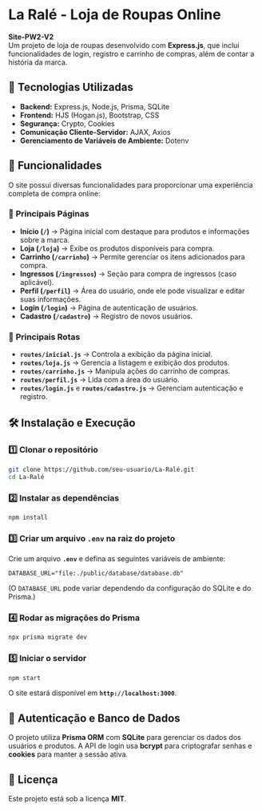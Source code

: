 # La Ralé - Loja de Roupas Online  

**Site-PW2-V2**  
Um projeto de loja de roupas desenvolvido com **Express.js**, que inclui funcionalidades de login, registro e carrinho de compras, além de contar a história da marca.  

## 🚀 Tecnologias Utilizadas  

- **Backend:** Express.js, Node.js, Prisma, SQLite  
- **Frontend:** HJS (Hogan.js), Bootstrap, CSS  
- **Segurança:** Crypto, Cookies  
- **Comunicação Cliente-Servidor:** AJAX, Axios  
- **Gerenciamento de Variáveis de Ambiente:** Dotenv  

## 📌 Funcionalidades  

O site possui diversas funcionalidades para proporcionar uma experiência completa de compra online:  

### 🔹 **Principais Páginas**  
- **Início (`/`)** → Página inicial com destaque para produtos e informações sobre a marca.  
- **Loja (`/loja`)** → Exibe os produtos disponíveis para compra.  
- **Carrinho (`/carrinho`)** → Permite gerenciar os itens adicionados para compra.  
- **Ingressos (`/ingressos`)** → Seção para compra de ingressos (caso aplicável).  
- **Perfil (`/perfil`)** → Área do usuário, onde ele pode visualizar e editar suas informações.  
- **Login (`/login`)** → Página de autenticação de usuários.  
- **Cadastro (`/cadastro`)** → Registro de novos usuários.  

### 🔹 **Principais Rotas**  
- **`routes/inicial.js`** → Controla a exibição da página inicial.  
- **`routes/loja.js`** → Gerencia a listagem e exibição dos produtos.  
- **`routes/carrinho.js`** → Manipula ações do carrinho de compras.  
- **`routes/perfil.js`** → Lida com a área do usuário.  
- **`routes/login.js`** e **`routes/cadastro.js`** → Gerenciam autenticação e registro.  

## 🛠️ Instalação e Execução  

### 1️⃣ Clonar o repositório  
```sh
git clone https://github.com/seu-usuario/La-Ralé.git  
cd La-Ralé  
```  

### 2️⃣ Instalar as dependências  
```sh
npm install  
```  

### 3️⃣ Criar um arquivo **`.env`** na raiz do projeto  
Crie um arquivo **`.env`** e defina as seguintes variáveis de ambiente:  
```env
DATABASE_URL="file:./public/database/database.db"
```
(O `DATABASE_URL` pode variar dependendo da configuração do SQLite e do Prisma.)  

### 4️⃣ Rodar as migrações do Prisma  
```sh
npx prisma migrate dev  
```  

### 5️⃣ Iniciar o servidor  
```sh
npm start  
```  
O site estará disponível em **`http://localhost:3000`**.  

## 🔑 Autenticação e Banco de Dados  

O projeto utiliza **Prisma ORM** com **SQLite** para gerenciar os dados dos usuários e produtos. A API de login usa **bcrypt** para criptografar senhas e **cookies** para manter a sessão ativa.  

## 📜 Licença  

Este projeto está sob a licença **MIT**.  
